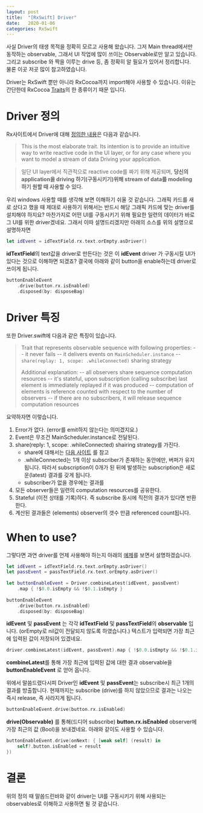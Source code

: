 ```yaml
---
layout: post
title:  "[RxSwift] Driver"
date:   2020-01-06
categories: RxSwift
---
```


사실 Driver의 태생 목적을 정확히 모르고 사용해 왔습니다. 그저 Main thread에서만 동작하는 observable, 그래서 UI 작업에 많이 쓰이는 Observable로만 알고 있습니다.
그리고 subscribe 와 짝을 이루는 drive 등, 좀 정확히 알 필요가 있어서 정리합니다. 물론 이곳 저곳 많이 참고하였습니다.

Driver는 RxSwift 뿐만 아니라 RxCocoa까지 import해야 사용할 수 있습니다. 이유는 간단한데 RxCocoa [Traits](https://github.com/ReactiveX/RxSwift/blob/master/Documentation/Traits.md)의 한 종류이기 때문 입니다. 

# Driver 정의
Rx사이트에서 Driver에 대해 [정의한 내용](https://github.com/ReactiveX/RxSwift/blob/master/Documentation/Traits.md#why-is-it-named-driver)은 다음과 같습니다.
> This is the most elaborate trait. Its intention is to provide an intuitive way to write reactive code in the UI layer, or for any case where you want to model a stream of data Driving your application.

>일단 UI layer에서 직관적으로 reactive code를 짜기 위해 제공되며, **당신의 application을 driving 하기(구동시키기)위해 stream of data를 modeling하기 원할 때 사용할 수 있다.**

우리 windows 사용할 때를 생각해 보면 이해하기 쉬울 것 같습니다. 그래픽 카드를 새로 샀다고 했을 때 제대로 사용하기 위해서는 반드시 해당 그래픽 카드에 맞는 driver를 설치해야 하지요? 마찬가지로 어떤 UI를 구동시키기 위해 필요한 일련의 데이터가 바로 그 UI를 위한 driver겠네요. 그래서 이따 설명드리겠지만 아래의 소스를 위의 설명으로 설명하자면

```swift
let idEvent = idTextField.rx.text.orEmpty.asDriver()
```

**idTextField**의 text값을 driver로 만든다는 것은 이 **idEvent** driver 가 구동시킬 UI가 있다는 것으로 이해하면 되겠죠? 결국에 아래와 같이 button을 enable하는데 driver로 쓰이게 됩니다.

```swift
buttonEnableEvent
    .drive(button.rx.isEnabled)
    .disposed(by: disposeBag)
```

# Driver 특징
또한 Driver.swift에 다음과 같은 특징이 있습니다.

> Trait that represents observable sequence with following properties:
> -- it never fails
> -- it delivers events on `MainScheduler.instance`
> -- `share(replay: 1, scope: .whileConnected)` sharing strategy
> 
> Additional explanation:
> -- all observers share sequence computation resources
> -- it's stateful, upon subscription (calling subscribe) last element is immediately replayed if it was produced
> -- computation of elements is reference counted with respect to the number of observers
> -- if there are no subscribers, it will release sequence computation resources

요약하자면 이렇습니다.
1. Error가 없다. (error를 emit하지 않는다는 의미겠지요.)
2. Event은 무조건 MainScheduler.instance로 전달된다.
3. share(reply: 1, scope: .whileConnected) shairing strategy를 가진다.
    - share에 대해서는 [다음 사이트](https://plaps153.github.io/rxswift/2020/01/06/RxSwift-Operator-Share.html) 를 참고
	- .whileConnected는 1개 이상 subscriber가 존재하는 동안에만, 버퍼가 유지됩니다. 따라서 subscription이 0개가 된 뒤에 발생하는 subscription은 새로운(latest) 결과를 갖게 됩니다.
	- subscriber가 없을 경우에는 결과를 
4. 모든 observer들은 일련의 computation resources를 공유한다.
5. Stateful (이전 상태를 기록)하다. 즉 subscribe 동시에 직전의 결과가 있다면 반환한다.
6. 계산된 결과들은 (elements) observer의 갯수 만큼 referenced count됩니다.

# When to use?
그렇다면 과연 driver를 언제 사용해야 하는지 아래의 [예제](https://mrgamza.tistory.com/497)를 보면서 설명하겠습니다.

```swift
let idEvent = idTextField.rx.text.orEmpty.asDriver()
let passEvent = passTextField.rx.text.orEmpty.asDriver()
        
let buttonEnableEvent = Driver.combineLatest(idEvent, passEvent)
    .map { !$0.0.isEmpty && !$0.1.isEmpty }
        
buttonEnableEvent
    .drive(button.rx.isEnabled)
    .disposed(by: disposeBag)
```
**idEvent** 및 **passEvent** 는 각각 **idTextField** 및 **passTextField**의 **observable** 입니다. (orEmpty로 nil값이 전달되지 않도록 하였습니다.) 텍스트가 입력되면 가장 최근에 입력된 값이 저장되어 있겠네요.

```swift
driver.combineLatest(idEvent, passEvent).map { !$0.0.isEmpty && !$0.1.isEmpty }
```
**combineLatest**를 통해 가장 최근에 입력된 값에 대한 결과 observable을 **buttonEnableEvent** 로 얻어 옵니다.

위에서 말씀드렸다시피 Driver인 **idEvent** 및 **passEvent**는 subscribe시 최근 1개의 결과를 방출합니다. 현재까지는 subscribe (drive)를 하지 않았으므로 결과는 나오는 즉시 release, 즉 사라지게 됩니다.

```swift
buttonEnableEvent.drive(button.rx.isEnabled)
```
**drive(Observable)** 를 통해(드디어 subscribe) **button.rx.isEnabled** observer에 가장 최근의 값 (Bool)을 보내겠네요. 아래와 같이도 사용할 수 있습니다.

```swift
buttonEnableEvent.drive(onNext: { [weak self] (result) in
    self?.button.isEnabled = result
})
```

# 결론
위의 정의 때 말씀드린바와 같이 driver는 UI를 구동시키기 위해 사용되는 observables로 이해하고 사용하면 될 것 같습니다.
